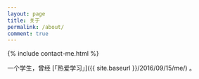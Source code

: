 ```yaml
---
layout: page
title: 关于
permalink: /about/
comment: true
---
```

{% include contact-me.html %}

一个学生，曾经 [「热爱学习」]({{ site.baseurl }}/2016/09/15/me/) 。
